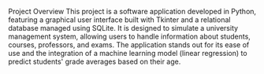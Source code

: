 Project Overview 
This project is a software application developed in Python, featuring a graphical user interface built with Tkinter 
and a relational database managed using SQLite. It is designed to simulate a university management system, 
allowing users to handle information about students, courses, professors, and exams. 
The application stands out for its ease of use and the integration of a machine learning model (linear regression)
to predict students' grade averages based on their age. 
